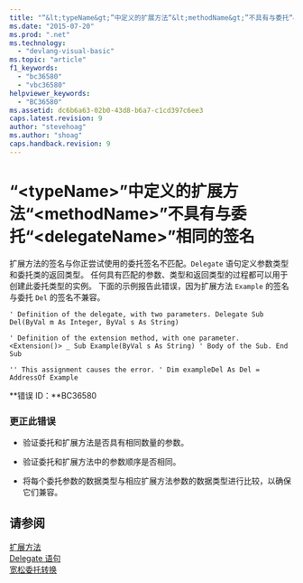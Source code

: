 ```yaml
---
title: "“&lt;typeName&gt;”中定义的扩展方法“&lt;methodName&gt;”不具有与委托“&lt;delegateName&gt;”相同的签名 | Microsoft Docs"
ms.date: "2015-07-20"
ms.prod: ".net"
ms.technology: 
  - "devlang-visual-basic"
ms.topic: "article"
f1_keywords: 
  - "bc36580"
  - "vbc36580"
helpviewer_keywords: 
  - "BC36580"
ms.assetid: dc6b6a63-02b0-43d8-b6a7-c1cd397c6ee3
caps.latest.revision: 9
author: "stevehoag"
ms.author: "shoag"
caps.handback.revision: 9
---
```

# “&lt;typeName&gt;”中定义的扩展方法“&lt;methodName&gt;”不具有与委托“&lt;delegateName&gt;”相同的签名
扩展方法的签名与你正尝试使用的委托签名不匹配。`Delegate` 语句定义参数类型和委托类的返回类型。 任何具有匹配的参数、类型和返回类型的过程都可以用于创建此委托类型的实例。 下面的示例报告此错误，因为扩展方法 `Example` 的签名与委托 `Del` 的签名不兼容。  
  
```vb#  
' Definition of the delegate, with two parameters. Delegate Sub Del(ByVal m As Integer, ByVal s As String)  
```  
  
```vb#  
' Definition of the extension method, with one parameter. <Extension()> _ Sub Example(ByVal s As String) ' Body of the Sub. End Sub  
```  
  
```vb#  
'' This assignment causes the error. ' Dim exampleDel As Del = AddressOf Example  
```  
  
 **错误 ID：**BC36580  
  
### 更正此错误  
  
-   验证委托和扩展方法是否具有相同数量的参数。  
  
-   验证委托和扩展方法中的参数顺序是否相同。  
  
-   将每个委托参数的数据类型与相应扩展方法参数的数据类型进行比较，以确保它们兼容。  
  
## 请参阅  
 [扩展方法](../../visual-basic/programming-guide/language-features/procedures/extension-methods.md)   
 [Delegate 语句](../../visual-basic/language-reference/statements/delegate-statement.md)   
 [宽松委托转换](../../visual-basic/programming-guide/language-features/delegates/relaxed-delegate-conversion.md)